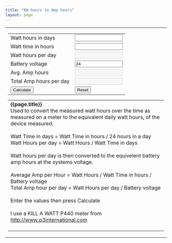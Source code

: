 ```yaml
---
title: "KW hours to Amp hours"
layout: page
---
```

<script type="text/javascript">
<!--
function perRound(num, precision) {
	var precision = 4; //default value if not passed from caller, change if desired
	// remark if passed from caller
	precision = parseInt(precision); // make certain the decimal precision is an integer
	var result1 = num * Math.pow(10, precision);
	var result2 = Math.round(result1);
	var result3 = result2 / Math.pow(10, precision);
	return result3;
}
function docalc()
{
   document.temps.kwhd.value = perRound((document.temps.kwh.value  / (document.temps.kwht.value / 24) ), 4);
   document.temps.avgamphour.value = perRound((document.temps.kwh.value  / document.temps.kwht.value )  / document.temps.bvoltage.value, 4);
   document.temps.totalamphour.value = perRound(document.temps.kwhd.value / document.temps.bvoltage.value, 4);
 totalamphour  
}
//-->
</script>
<table width="100%" cellpadding="4" cellspacing="0" border="0" align="center">
<tr>
<td>
<form name="temps" action="">
<table align="center">
    <tr>
    <td valign="top">Watt hours in days</td>
	  <td valign="top"><input type="text" name="kwh" style="width:150px" value="" maxlength="10" size="10" />	</td>
	</tr>
	<tr>
	  <td valign="top">Watt time in hours</td>
	  <td valign="top"><input type="text" name="kwht" style="width:150px" value="" size="10" maxlength="10" />	</td>
	</tr>
	<tr>
	  <td valign="top">Watt hours per day</td>
	  <td valign="top"><input type="text" disabled="disabled" name="kwhd" style="width:150px" value="" size="10" maxlength="10" readonly="readonly" />	</td>
	</tr>
	<tr>
	  <td valign="top">Battery voltage</td>
	  <td valign="top"><input type="text" name="bvoltage" style="width:150px" value="24" size="10" maxlength="10" />	</td>
	</tr>
	<tr>
	  <td valign="top">Avg. Amp hours</td>
	  <td valign="top"><input type="text" disabled="disabled" name="avgamphour" style="width:150px" value="" size="10" maxlength="10" readonly="readonly" />	</td>
	</tr>
	<tr>
	  <td valign="top">Total Amp hours per day</td>
	  <td valign="top"><input type="text" disabled="disabled" name="totalamphour" style="width:150px" value="" size="10" maxlength="10" readonly="readonly" />	</td>
	</tr>
	<tr>
	  <td valign="top"><input type="button" value="Calculate" onclick="docalc()" /></td>
	  <td valign="top"><input type="reset"  value="Reset" onclick="clearForm()" />	</td>
	</tr>

</table>
</form>
<table align="center">
	<tr>
	  <td>
      <b>{{page.title}}</b><br />
Used to convert the measured watt hours over the time as measured on a meter to the
 equivalent daily watt hours, of the device measured.
<br />
<br />
Watt Time in days = Watt Time in hours / 24 hours in a day<br />
Watt Hours per day = Watt Hours / Watt Time in days<br />
<br />
Watt hours per day is then converted to the equivelent battery amp hours at the
 systems voltage.
<br />
<br />
Average Amp per Hour =  Watt Hours / Watt Time in hours / Battery voltage <br />
Total Amp hour per day =  Watt Hours per day / Battery voltage <br />
<br />
Enter the values then press Calculate<br />
<br />
I use a KILL A WATT P440 meter from <a target="_blank" href="http://www.p3international.com">
http://www.p3international.com</a><br />
<br />
	  </td>
	</tr>
</table>
</td>
</tr>
</table>
